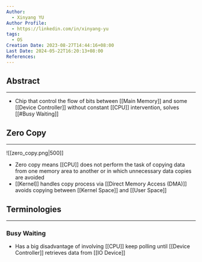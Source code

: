 ```yaml
---
Author:
  - Xinyang YU
Author Profile:
  - https://linkedin.com/in/xinyang-yu
tags:
  - OS
Creation Date: 2023-08-27T14:44:16+08:00
Last Date: 2024-05-22T16:20:13+08:00
References: 
---
```

## Abstract
---
* Chip that control the flow of bits between [[Main Memory]] and some [[Device Controller]] without constant [[CPU]] intervention, solves [[#Busy Waiting]]

## Zero Copy
---
![[zero_copy.png|500]]

- Zero copy means [[CPU]] does not perform the task of copying data from one memory area to another or in which unnecessary data copies are avoided
- [[Kernel]] handles copy process via [[Direct Memory Access (DMA)]] avoids copying between [[Kernel Space]] and [[User Space]]

## Terminologies
---
### Busy Waiting
* Has a big disadvantage of involving [[CPU]] keep polling until [[Device Controller]] retrieves data from [[IO Device]]